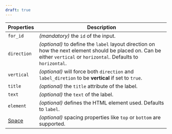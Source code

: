 ```yaml
---
draft: true
---
```


| Properties                                      | Description                                                                                                                                                          |
| ----------------------------------------------- | -------------------------------------------------------------------------------------------------------------------------------------------------------------------- |
| `for_id`                                        | _(mandatory)_ the `id` of the input.                                                                                                                                 |
| `direction`                                     | _(optional)_ to define the `label` layout direction on how the next element should be placed on. Can be either `vertical` or `horizontal`. Defaults to `horizontal`. |
| `vertical`                                      | _(optional)_ will force both `direction` and `label_diretion` to be **vertical** if set to `true`.                                                                   |
| `title`                                         | _(optional)_ the `title` attribute of the label.                                                                                                                     |
| `text`                                          | _(optional)_ the `text` of the label.                                                                                                                                |
| `element`                                       | _(optional)_ defines the HTML element used. Defaults to `label`.                                                                                                     |
| [Space](/uilib/components/space#tab-properties) | _(optional)_ spacing properties like `top` or `bottom` are supported.                                                                                                |
